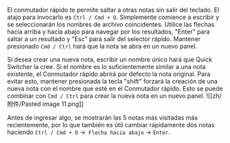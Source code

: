 El conmutador rápido te permite saltar a otras notas sin salir del teclado. El atajo para invocarlo es `Ctrl / Cmd + O`. Simplemente comience a escribir y se seleccionarán los nombres de archivo coincidentes. Utilice las flechas hacia arriba y hacia abajo para navegar por los resultados, "Enter" para saltar a un resultado y "Esc" para salir del selector rápido. Mantener presionado `Cmd / Ctrl` hará que la nota se abra en un nuevo panel.

Si desea crear una nueva nota, escribir un nombre único hará que Quick Switcher la cree. Si el nombre es lo suficientemente similar a una nota existente, el Conmutador rápido abrirá por defecto la nota original. Para evitar esto, mantener presionada la tecla "shift" forzará la creación de una nueva nota con el nombre que esté en el Conmutador rápido. Esto se puede combinar con `Cmd / Ctrl` para crear la nueva nota en un nuevo panel.
![[zh/附件/Pasted image 11.png]]

Antes de ingresar algo, se mostrarán las 5 notas más visitadas más recientemente, por lo que también es útil cambiar rápidamente dos notas haciendo `Ctrl / Cmd + O` →` Flecha hacia abajo` → `Enter`.

